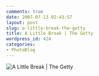 ```yaml
---
comments: true
date: 2007-07-13 02:43:57
layout: post
slug: a-little-break-the-getty
title: A Little Break | The Getty
wordpress_id: 424
categories:
- PhotoBlog
---
```


![A Little Break | The Getty](http://ryanfitzer.com/main/wp-content/uploads/2007/07/dscn1907.jpg)
